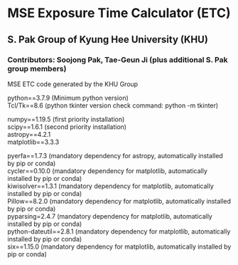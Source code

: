 # MSE Exposure Time Calculator (ETC)
## S. Pak Group of Kyung Hee University (KHU)
### Contributors: Soojong Pak, Tae-Geun Ji (plus additional S. Pak group members)

MSE ETC code generated by the KHU Group

python==3.7.9		(Minimum python version)  
Tcl/Tk==8.6		(python tkinter version check command: python -m tkinter)  

numpy==1.19.5		(first priority installation)  
scipy==1.6.1		(second priority installation)  
astropy==4.2.1  	  
matplotlib==3.3.3  

pyerfa==1.7.3		(mandatory dependency for astropy, automatically installed by pip or conda)  
cycler==0.10.0		(mandatory dependency for matplotlib, automatically installed by pip or conda)  
kiwisolver==1.3.1		(mandatory dependency for matplotlib, automatically installed by pip or conda)  
Pillow==8.2.0		(mandatory dependency for matplotlib, automatically installed by pip or conda)  
pyparsing=2.4.7		(mandatory dependency for matplotlib, automatically installed by pip or conda)  
python-dateutil==2.8.1	(mandatory dependency for matplotlib, automatically installed by pip or conda)  
six==1.15.0		(mandatory dependency for matplotlib, automatically installed by pip or conda)  




